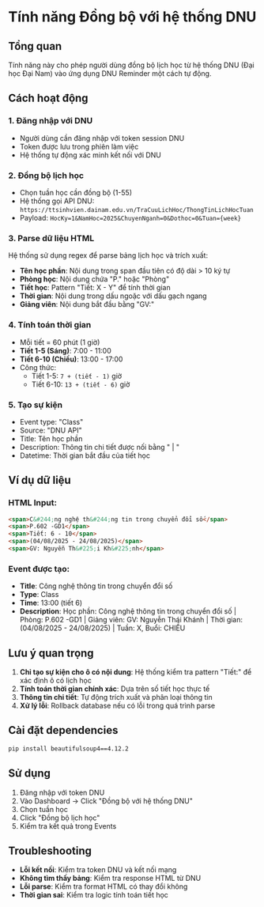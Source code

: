 # Tính năng Đồng bộ với hệ thống DNU

## Tổng quan
Tính năng này cho phép người dùng đồng bộ lịch học từ hệ thống DNU (Đại học Đại Nam) vào ứng dụng DNU Reminder một cách tự động.

## Cách hoạt động

### 1. Đăng nhập với DNU
- Người dùng cần đăng nhập với token session DNU
- Token được lưu trong phiên làm việc
- Hệ thống tự động xác minh kết nối với DNU

### 2. Đồng bộ lịch học
- Chọn tuần học cần đồng bộ (1-55)
- Hệ thống gọi API DNU: `https://ttsinhvien.dainam.edu.vn/TraCuuLichHoc/ThongTinLichHocTuan`
- Payload: `HocKy=1&NamHoc=2025&ChuyenNganh=0&Dothoc=0&Tuan={week}`

### 3. Parse dữ liệu HTML
Hệ thống sử dụng regex để parse bảng lịch học và trích xuất:

- **Tên học phần**: Nội dung trong span đầu tiên có độ dài > 10 ký tự
- **Phòng học**: Nội dung chứa "P." hoặc "Phòng"
- **Tiết học**: Pattern "Tiết: X - Y" để tính thời gian
- **Thời gian**: Nội dung trong dấu ngoặc với dấu gạch ngang
- **Giảng viên**: Nội dung bắt đầu bằng "GV:"

### 4. Tính toán thời gian
- Mỗi tiết = 60 phút (1 giờ)
- **Tiết 1-5 (Sáng)**: 7:00 - 11:00
- **Tiết 6-10 (Chiều)**: 13:00 - 17:00
- Công thức:
  - Tiết 1-5: `7 + (tiết - 1)` giờ
  - Tiết 6-10: `13 + (tiết - 6)` giờ

### 5. Tạo sự kiện
- Event type: "Class"
- Source: "DNU API"
- Title: Tên học phần
- Description: Thông tin chi tiết được nối bằng " | "
- Datetime: Thời gian bắt đầu của tiết học

## Ví dụ dữ liệu

### HTML Input:
```html
<span>C&#244;ng nghệ th&#244;ng tin trong chuyển đổi số</span>
<span>P.602 -GD1</span>
<span>Tiết: 6 - 10</span>
<span>(04/08/2025 - 24/08/2025)</span>
<span>GV: Nguyễn Th&#225;i Kh&#225;nh</span>
```

### Event được tạo:
- **Title**: Công nghệ thông tin trong chuyển đổi số
- **Type**: Class
- **Time**: 13:00 (tiết 6)
- **Description**: Học phần: Công nghệ thông tin trong chuyển đổi số | Phòng: P.602 -GD1 | Giảng viên: GV: Nguyễn Thái Khánh | Thời gian: (04/08/2025 - 24/08/2025) | Tuần: X, Buổi: CHIỀU

## Lưu ý quan trọng

1. **Chỉ tạo sự kiện cho ô có nội dung**: Hệ thống kiểm tra pattern "Tiết:" để xác định ô có lịch học
2. **Tính toán thời gian chính xác**: Dựa trên số tiết học thực tế
3. **Thông tin chi tiết**: Tự động trích xuất và phân loại thông tin
4. **Xử lý lỗi**: Rollback database nếu có lỗi trong quá trình parse

## Cài đặt dependencies

```bash
pip install beautifulsoup4==4.12.2
```

## Sử dụng

1. Đăng nhập với token DNU
2. Vào Dashboard → Click "Đồng bộ với hệ thống DNU"
3. Chọn tuần học
4. Click "Đồng bộ lịch học"
5. Kiểm tra kết quả trong Events

## Troubleshooting

- **Lỗi kết nối**: Kiểm tra token DNU và kết nối mạng
- **Không tìm thấy bảng**: Kiểm tra response HTML từ DNU
- **Lỗi parse**: Kiểm tra format HTML có thay đổi không
- **Thời gian sai**: Kiểm tra logic tính toán tiết học
